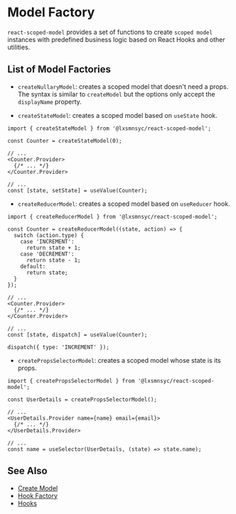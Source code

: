 # Model Factory

`react-scoped-model` provides a set of functions to create `scoped model` instances with predefined business logic based on React Hooks and other utilities.

## List of Model Factories

- `createNullaryModel`: creates a scoped model that doesn't need a props. The syntax is similar to `createModel` but the options only accept the `displayName` property.

- `createStateModel`: creates a scoped model based on `useState` hook.

```tsx
import { createStateModel } from '@lxsmnsyc/react-scoped-model';

const Counter = createStateModel(0);

// ...
<Counter.Provider>
  {/* ... */}
</Counter.Provider>

// ...
const [state, setState] = useValue(Counter);
```

- `createReducerModel`: creates a scoped model based on `useReducer` hook.

```tsx
import { createReducerModel } from '@lxsmnsyc/react-scoped-model';

const Counter = createReducerModel((state, action) => {
  switch (action.type) {
    case 'INCREMENT':
      return state + 1;
    case 'DECREMENT':
      return state - 1;
    default:
      return state;
  }
});

// ...
<Counter.Provider>
  {/* ... */}
</Counter.Provider>

// ...
const [state, dispatch] = useValue(Counter);

dispatch({ type: 'INCREMENT' });
```

- `createPropsSelectorModel`: creates a scoped model whose state is its props.

```tsx
import { createPropsSelectorModel } from '@lxsmnsyc/react-scoped-model';

const UserDetails = createPropsSelectorModel();

// ...
<UserDetails.Provider name={name} email={email}>
  {/* ... */}
</UserDetails.Provider>

// ...
const name = useSelector(UserDetails, (state) => state.name);
```

## See Also
- [Create Model](/docs/create-model.md)
- [Hook Factory](/docs/hook-factory.md)
- [Hooks](/docs/hooks/README.md)